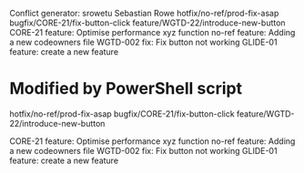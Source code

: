 Conflict generator:
srowetu Sebastian Rowe  hotfix/no-ref/prod-fix-asap bugfix/CORE-21/fix-button-click feature/WGTD-22/introduce-new-button  CORE-21 feature: Optimise performance xyz function no-ref feature: Adding a new codeowners file WGTD-002 fix: Fix button not working GLIDE-01 feature: create a new feature
# Modified by PowerShell script

hotfix/no-ref/prod-fix-asap
bugfix/CORE-21/fix-button-click
feature/WGTD-22/introduce-new-button

CORE-21 feature: Optimise performance xyz function
no-ref feature: Adding a new codeowners file
WGTD-002 fix: Fix button not working
GLIDE-01 feature: create a new feature

